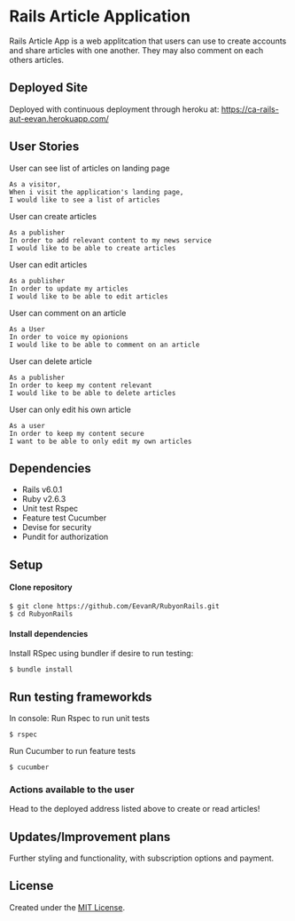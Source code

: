 # Rails Article Application

Rails Article App is a web applitcation that users can use to create accounts and share articles with one another. They may also comment on each others articles.

## Deployed Site
Deployed with continuous deployment through heroku at:
https://ca-rails-aut-eevan.herokuapp.com/

## User Stories
User can see list of articles on landing page
```
As a visitor,
When i visit the application's landing page,
I would like to see a list of articles
```
User can create articles
```
As a publisher
In order to add relevant content to my news service
I would like to be able to create articles
```
User can edit articles
```
As a publisher
In order to update my articles
I would like to be able to edit articles
```
User can comment on an article
```
As a User
In order to voice my opionions
I would like to be able to comment on an article
```
User can delete article
```
As a publisher
In order to keep my content relevant
I would like to be able to delete articles
```
User can only edit his own article
```
As a user
In order to keep my content secure
I want to be able to only edit my own articles
```

## Dependencies
- Rails v6.0.1
- Ruby v2.6.3
- Unit test Rspec
- Feature test Cucumber
- Devise for security 
- Pundit for authorization

## Setup
#### Clone repository
```
$ git clone https://github.com/EevanR/RubyonRails.git
$ cd RubyonRails
```

#### Install dependencies
Install RSpec using bundler if desire to run testing:
```
$ bundle install
```

## Run testing frameworkds
In console:
Run Rspec to run unit tests
```
$ rspec
```
Run Cucumber to run feature tests
```
$ cucumber
```

### Actions available to the user

Head to the deployed address listed above to create or read articles!

## Updates/Improvement plans
Further styling and functionality, with subscription options and payment.

## License
Created under the <a href="https://en.wikipedia.org/wiki/MIT_License">MIT License</a>.